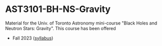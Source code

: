 # AST3101-BH-NS-Gravity

Material for the Univ. of Toronto Astronomy mini-course "Black Holes and Neutron Stars: Gravity".
This course has been offered

  * Fall 2023 ([syllabus](fall-2023/syllabus-fall-2023.md))
